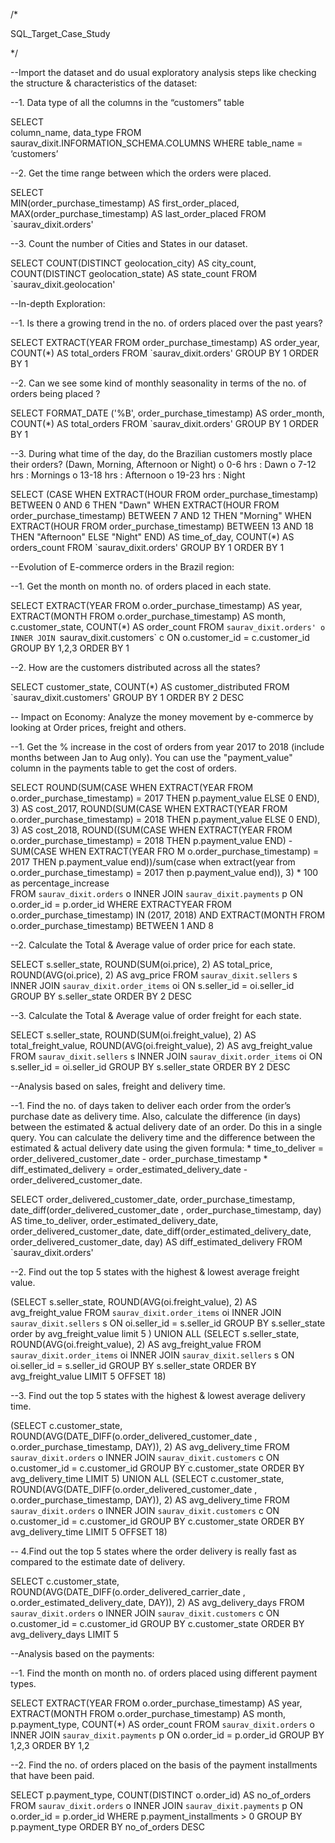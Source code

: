 /*

SQL_Target_Case_Study

*/

--Import the dataset and do usual exploratory analysis steps like checking the structure & characteristics of the dataset:

--1. Data type of all the columns in the “customers” table

SELECT  
        column_name,
        data_type 
FROM    saurav_dixit.INFORMATION_SCHEMA.COLUMNS 
WHERE   table_name = ‘customers’

        

--2. Get the time range between which the orders were placed.

SELECT   
        MIN(order_purchase_timestamp) AS first_order_placed,
        MAX(order_purchase_timestamp) AS last_order_placed 
FROM    `saurav_dixit.orders'



--3. Count the number of Cities and States in our dataset.

SELECT COUNT(DISTINCT geolocation_city) AS city_count,
       COUNT(DISTINCT geolocation_state) AS  state_count 
FROM `saurav_dixit.geolocation'



--In-depth Exploration:

--1. Is there a growing trend in the no. of orders placed over the past years?

SELECT EXTRACT(YEAR FROM order_purchase_timestamp) AS order_year, 
       COUNT(*) AS total_orders 
FROM `saurav_dixit.orders' 
GROUP BY 1 
ORDER BY 1


--2. Can we see some kind of monthly seasonality in terms of the no. of orders being placed ?

SELECT  FORMAT_DATE ('%B', order_purchase_timestamp) AS order_month, 
        COUNT(*) AS total_orders 
FROM `saurav_dixit.orders'
GROUP BY 1 
ORDER BY 1


--3. During what time of the day, do the Brazilian customers mostly place their orders? 
(Dawn, Morning, Afternoon or Night) o 0-6 hrs : Dawn o 7-12 hrs : Mornings o 13-18 hrs : Afternoon o 19-23 hrs : Night

SELECT  (CASE WHEN  EXTRACT(HOUR FROM order_purchase_timestamp) BETWEEN 0 AND 6 THEN "Dawn" 
              WHEN  EXTRACT(HOUR FROM order_purchase_timestamp) BETWEEN 7 AND 12 THEN "Morning" 
              WHEN  EXTRACT(HOUR FROM order_purchase_timestamp) BETWEEN 13 AND 18 THEN "Afternoon" ELSE "Night" END) AS time_of_day, 
        COUNT(*) AS orders_count 
FROM `saurav_dixit.orders' 
GROUP BY 1 
ORDER BY 1


--Evolution of E-commerce orders in the Brazil region:

--1. Get the month on month no. of orders placed in each state.

SELECT EXTRACT(YEAR FROM o.order_purchase_timestamp) AS year, 
       EXTRACT(MONTH FROM o.order_purchase_timestamp) AS month, 
       c.customer_state, 
       COUNT(*) AS order_count 
FROM `saurav_dixit.orders' o 
INNER JOIN `saurav_dixit.customers` c 
ON o.customer_id = c.customer_id 
GROUP BY  1,2,3 
ORDER BY 1


--2. How are the customers distributed across all the states?

SELECT customer_state, 
       COUNT(*) AS customer_distributed 
FROM `saurav_dixit.customers' 
GROUP BY 1 
ORDER BY 2 DESC


-- Impact on Economy: Analyze the money movement by e-commerce by looking at Order prices, freight and others.

--1. Get the % increase in the cost of orders from year 2017 to 2018 (include months between Jan to Aug only). 
     You can use the "payment_value" column in the payments table to get the cost of orders.

SELECT ROUND(SUM(CASE WHEN EXTRACT(YEAR FROM o.order_purchase_timestamp) = 2017 THEN p.payment_value ELSE 0 END), 3) AS cost_2017, 
       ROUND(SUM(CASE WHEN EXTRACT(YEAR FROM o.order_purchase_timestamp) = 2018 THEN p.payment_value ELSE 0 END), 3) AS cost_2018, 
       ROUND((SUM(CASE WHEN EXTRACT(YEAR FROM o.order_purchase_timestamp) = 2018 THEN p.payment_value END) - SUM(CASE WHEN EXTRACT(YEAR FRO M o.order_purchase_timestamp) = 2017 THEN p.payment_value 
       end))/sum(case when extract(year from o.order_purchase_timestamp) = 2017 then p.payment_value end)), 3) * 100 as percentage_increase  
FROM `saurav_dixit.orders` o 
INNER JOIN `saurav_dixit.payments` p 
ON o.order_id = p.order_id 
WHERE EXTRACTYEAR FROM o.order_purchase_timestamp) IN (2017, 2018) AND EXTRACT(MONTH FROM o.order_purchase_timestamp) BETWEEN  1 AND 8


--2. Calculate the Total & Average value of order price for each state.

SELECT s.seller_state,
       ROUND(SUM(oi.price), 2) AS total_price,
       ROUND(AVG(oi.price), 2) AS avg_price 
FROM `saurav_dixit.sellers` s 
INNER JOIN `saurav_dixit.order_items` oi 
ON s.seller_id = oi.seller_id 
GROUP BY s.seller_state 
ORDER BY 2 DESC


--3. Calculate the Total & Average value of order freight for each state.

SELECT s.seller_state, 
ROUND(SUM(oi.freight_value), 2) AS total_freight_value, 
ROUND(AVG(oi.freight_value), 2) AS avg_freight_value 
FROM `saurav_dixit.sellers` s 
INNER JOIN `saurav_dixit.order_items` oi 
ON s.seller_id = oi.seller_id 
GROUP BY s.seller_state 
ORDER BY 2 DESC


--Analysis based on sales, freight and delivery time.

--1. Find the no. of days taken to deliver each order from the order’s purchase date as delivery time. Also, calculate the difference (in days) between the estimated & actual delivery date of an order. 
     Do this in a single query. You can calculate the delivery time and the difference between the estimated & actual delivery date using the given formula: 
     * time_to_deliver = order_delivered_customer_date - order_purchase_timestamp 
     * diff_estimated_delivery = order_estimated_delivery_date - order_delivered_customer_date.

SELECT order_delivered_customer_date, 
       order_purchase_timestamp, 
       date_diff(order_delivered_customer_date , order_purchase_timestamp, day) AS time_to_deliver, 
       order_estimated_delivery_date, 
       order_delivered_customer_date, 
       date_diff(order_estimated_delivery_date, order_delivered_customer_date, day) AS diff_estimated_delivery 
FROM `saurav_dixit.orders'



--2. Find out the top 5 states with the highest & lowest average freight value.

(SELECT s.seller_state, ROUND(AVG(oi.freight_value), 2) AS avg_freight_value 
FROM `saurav_dixit.order_items` oi 
INNER JOIN `saurav_dixit.sellers` s 
ON oi.seller_id = s.seller_id 
GROUP BY s.seller_state order by avg_freight_value limit 5 ) 
UNION ALL
(SELECT s.seller_state, ROUND(AVG(oi.freight_value), 2) AS avg_freight_value 
FROM `saurav_dixit.order_items` oi 
INNER JOIN `saurav_dixit.sellers` s 
ON oi.seller_id = s.seller_id 
GROUP BY  s.seller_state 
ORDER BY avg_freight_value 
LIMIT 5 
OFFSET 18)


--3. Find out the top 5 states with the highest & lowest average delivery time.

(SELECT c.customer_state, 
        ROUND(AVG(DATE_DIFF(o.order_delivered_customer_date , o.order_purchase_timestamp, DAY)), 2) AS avg_delivery_time 
FROM `saurav_dixit.orders` o 
INNER JOIN `saurav_dixit.customers` c 
ON o.customer_id = c.customer_id 
GROUP BY c.customer_state 
ORDER BY avg_delivery_time 
LIMIT 5) 
UNION ALL
(SELECT c.customer_state, 
        ROUND(AVG(DATE_DIFF(o.order_delivered_customer_date , o.order_purchase_timestamp, DAY)), 2) AS avg_delivery_time 
FROM `saurav_dixit.orders` o 
INNER JOIN `saurav_dixit.customers` c 
ON o.customer_id = c.customer_id 
GROUP BY c.customer_state 
ORDER BY avg_delivery_time 
LIMIT 5 
OFFSET 18)


-- 4.Find out the top 5 states where the order delivery is really fast as compared to the estimate date of delivery.

SELECT c.customer_state, 
       ROUND(AVG(DATE_DIFF(o.order_delivered_carrier_date , o.order_estimated_delivery_date, DAY)), 2) AS avg_delivery_days 
FROM `saurav_dixit.orders` o 
INNER JOIN `saurav_dixit.customers` c 
ON o.customer_id = c.customer_id 
GROUP BY c.customer_state 
ORDER BY avg_delivery_days 
LIMIT 5


--Analysis based on the payments:

--1. Find the month on month no. of orders placed using different payment types.

SELECT EXTRACT(YEAR FROM o.order_purchase_timestamp) AS year, 
       EXTRACT(MONTH FROM o.order_purchase_timestamp) AS month, 
       p.payment_type, 
       COUNT(*) AS order_count 
FROM `saurav_dixit.orders` o 
INNER JOIN `saurav_dixit.payments` p
ON o.order_id = p.order_id 
GROUP BY 1,2,3 
ORDER BY 1,2


--2. Find the no. of orders placed on the basis of the payment installments that have been paid.

SELECT p.payment_type, 
       COUNT(DISTINCT o.order_id) AS no_of_orders 
FROM `saurav_dixit.orders` o 
INNER JOIN `saurav_dixit.payments` p 
ON o.order_id = p.order_id 
WHERE p.payment_installments > 0
GROUP BY p.payment_type
ORDER BY no_of_orders DESC




    



      
      
